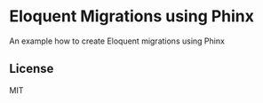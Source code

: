 # Eloquent Migrations using Phinx
An example how to create Eloquent migrations using Phinx

## License

MIT
